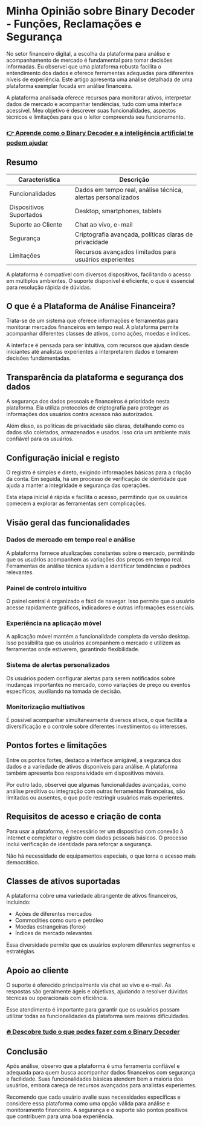 # Minha Opinião sobre Binary Decoder  - Funções, Reclamações e Segurança
 

No setor financeiro digital, a escolha da plataforma para análise e acompanhamento de mercado é fundamental para tomar decisões informadas. Eu observei que uma plataforma robusta facilita o entendimento dos dados e oferece ferramentas adequadas para diferentes níveis de experiência. Este artigo apresenta uma análise detalhada de uma plataforma exemplar focada em análise financeira.

A plataforma analisada oferece recursos para monitorar ativos, interpretar dados de mercado e acompanhar tendências, tudo com uma interface acessível. Meu objetivo é descrever suas funcionalidades, aspectos técnicos e limitações para que o leitor compreenda seu funcionamento.

### [👉 Aprende como o Binary Decoder e a inteligência artificial te podem ajudar](https://tinyurl.com/29qu88ge)
## Resumo

| Característica           | Descrição                          |
|-------------------------|----------------------------------|
| Funcionalidades         | Dados em tempo real, análise técnica, alertas personalizados |
| Dispositivos Suportados | Desktop, smartphones, tablets    |
| Suporte ao Cliente      | Chat ao vivo, e-mail             |
| Segurança              | Criptografia avançada, políticas claras de privacidade |
| Limitações             | Recursos avançados limitados para usuários experientes |

A plataforma é compatível com diversos dispositivos, facilitando o acesso em múltiplos ambientes. O suporte disponível é eficiente, o que é essencial para resolução rápida de dúvidas.

## O que é a Plataforma de Análise Financeira?

Trata-se de um sistema que oferece informações e ferramentas para monitorar mercados financeiros em tempo real. A plataforma permite acompanhar diferentes classes de ativos, como ações, moedas e índices. 

A interface é pensada para ser intuitiva, com recursos que ajudam desde iniciantes até analistas experientes a interpretarem dados e tomarem decisões fundamentadas.

## Transparência da plataforma e segurança dos dados

A segurança dos dados pessoais e financeiros é prioridade nesta plataforma. Ela utiliza protocolos de criptografia para proteger as informações dos usuários contra acessos não autorizados.

Além disso, as políticas de privacidade são claras, detalhando como os dados são coletados, armazenados e usados. Isso cria um ambiente mais confiável para os usuários.

## Configuração inicial e registo

O registro é simples e direto, exigindo informações básicas para a criação da conta. Em seguida, há um processo de verificação de identidade que ajuda a manter a integridade e segurança das operações.

Esta etapa inicial é rápida e facilita o acesso, permitindo que os usuários comecem a explorar as ferramentas sem complicações.

## Visão geral das funcionalidades

### Dados de mercado em tempo real e análise

A plataforma fornece atualizações constantes sobre o mercado, permitindo que os usuários acompanhem as variações dos preços em tempo real. Ferramentas de análise técnica ajudam a identificar tendências e padrões relevantes.

### Painel de controlo intuitivo

O painel central é organizado e fácil de navegar. Isso permite que o usuário acesse rapidamente gráficos, indicadores e outras informações essenciais.

### Experiência na aplicação móvel

A aplicação móvel mantém a funcionalidade completa da versão desktop. Isso possibilita que os usuários acompanhem o mercado e utilizem as ferramentas onde estiverem, garantindo flexibilidade.

### Sistema de alertas personalizados

Os usuários podem configurar alertas para serem notificados sobre mudanças importantes no mercado, como variações de preço ou eventos específicos, auxiliando na tomada de decisão.

### Monitorização multiativos

É possível acompanhar simultaneamente diversos ativos, o que facilita a diversificação e o controle sobre diferentes investimentos ou interesses.

## Pontos fortes e limitações

Entre os pontos fortes, destaco a interface amigável, a segurança dos dados e a variedade de ativos disponíveis para análise. A plataforma também apresenta boa responsividade em dispositivos móveis.

Por outro lado, observei que algumas funcionalidades avançadas, como análise preditiva ou integração com outras ferramentas financeiras, são limitadas ou ausentes, o que pode restringir usuários mais experientes.

## Requisitos de acesso e criação de conta

Para usar a plataforma, é necessário ter um dispositivo com conexão à internet e completar o registro com dados pessoais básicos. O processo inclui verificação de identidade para reforçar a segurança.

Não há necessidade de equipamentos especiais, o que torna o acesso mais democrático.

## Classes de ativos suportadas

A plataforma cobre uma variedade abrangente de ativos financeiros, incluindo:

- Ações de diferentes mercados
- Commodities como ouro e petróleo
- Moedas estrangeiras (forex)
- Índices de mercado relevantes

Essa diversidade permite que os usuários explorem diferentes segmentos e estratégias.

## Apoio ao cliente

O suporte é oferecido principalmente via chat ao vivo e e-mail. As respostas são geralmente ágeis e objetivas, ajudando a resolver dúvidas técnicas ou operacionais com eficiência.

Esse atendimento é importante para garantir que os usuários possam utilizar todas as funcionalidades da plataforma sem maiores dificuldades.

### [🔥 Descobre tudo o que podes fazer com o Binary Decoder](https://tinyurl.com/29qu88ge)
## Conclusão

Após análise, observo que a plataforma é uma ferramenta confiável e adequada para quem busca acompanhar dados financeiros com segurança e facilidade. Suas funcionalidades básicas atendem bem a maioria dos usuários, embora careça de recursos avançados para analistas experientes.

Recomendo que cada usuário avalie suas necessidades específicas e considere essa plataforma como uma opção válida para análise e monitoramento financeiro. A segurança e o suporte são pontos positivos que contribuem para uma boa experiência.